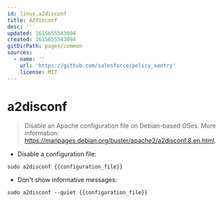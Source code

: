 ```yaml
---
id: linux.a2disconf
title: A2disconf
desc: ''
updated: 1615655543094
created: 1615655543094
gitDirPath: pages/common
sources:
  - name: ''
    url: 'https://github.com/salesforce/policy_sentry'
    license: MIT
---
```

# a2disconf

> Disable an Apache configuration file on Debian-based OSes.
> More information: <https://manpages.debian.org/buster/apache2/a2disconf.8.en.html>.

- Disable a configuration file:

`sudo a2disconf {{configuration_file}}`

- Don't show informative messages:

`sudo a2disconf --quiet {{configuration_file}}`

